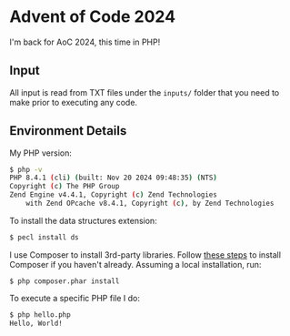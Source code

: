 # Advent of Code 2024

I'm back for AoC 2024, this time in PHP!

## Input
All input is read from TXT files under the `inputs/` folder that you need to make prior to executing any code.

## Environment Details

My PHP version:
```bash
$ php -v
PHP 8.4.1 (cli) (built: Nov 20 2024 09:48:35) (NTS)
Copyright (c) The PHP Group
Zend Engine v4.4.1, Copyright (c) Zend Technologies
    with Zend OPcache v8.4.1, Copyright (c), by Zend Technologies
```

To install the data structures extension:
```bash
$ pecl install ds
```

I use Composer to install 3rd-party libraries. Follow [these steps](https://getcomposer.org/download/) to install Composer if you haven't already. Assuming a local installation, run:
```
$ php composer.phar install
```

To execute a specific PHP file I do:
```bash
$ php hello.php
Hello, World!
```
